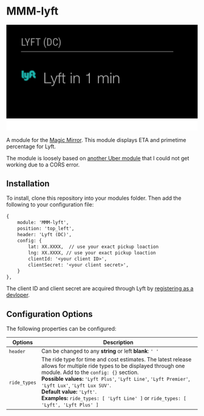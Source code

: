 # MMM-lyft

![Alt](/img/lyft-screenshot.png?raw=True "A preview of the Lyft module.")

A module for the [Magic Mirror](https://magicmirror.builders/). This module displays ETA and primetime percentage for Lyft.

The module is loosely based on [another Uber module](https://github.com/derickson/MMderickson/tree/master/uber) that I could not get working due to a CORS error. 

## Installation

To install, clone this repository into your modules folder. Then add the following to your configuration file:
```
{
    module: 'MMM-lyft',
    position: 'top_left',
    header: 'Lyft (DC)',
    config: {
        lat: XX.XXXX,  // use your exact pickup loaction
        lng: XX.XXXX, // use your exact pickup loaction
        clientId: '<your client ID>', 
        clientSecret: '<your client secret>',
    }
},
```
The client ID and client secret are acquired through Lyft by [registering as a devloper](https://www.lyft.com/developers). 

## Configuration Options

The following properties can be configured:

| Options | Description|
| --- | --- |
|```header```| Can be changed to any **string** or left **blank**: ```' '``` |
| ```ride_types```| The ride type for time and cost estimates. The latest release allows for multiple ride types to be displayed through one module. Add to the ```config: {}``` section. <br> **Possible values:** ```'Lyft Plus'```, ```'Lyft Line'```, ```'Lyft Premier'```, ```'Lyft Lux'```, ```'Lyft Lux SUV'```. <br> **Default value:** ```'Lyft'```. <br> **Examples:** ```ride_types: [ 'Lyft Line' ]``` or ```ride_types: [ 'Lyft', 'Lyft Plus' ]```|
